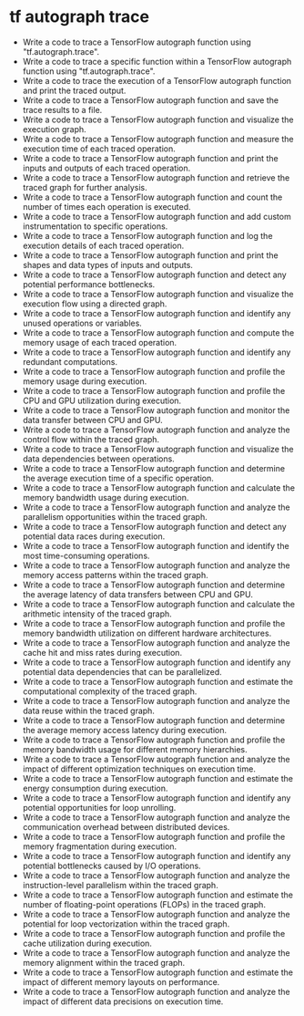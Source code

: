 # tf autograph trace

- Write a code to trace a TensorFlow autograph function using "tf.autograph.trace".
- Write a code to trace a specific function within a TensorFlow autograph function using "tf.autograph.trace".
- Write a code to trace the execution of a TensorFlow autograph function and print the traced output.
- Write a code to trace a TensorFlow autograph function and save the trace results to a file.
- Write a code to trace a TensorFlow autograph function and visualize the execution graph.
- Write a code to trace a TensorFlow autograph function and measure the execution time of each traced operation.
- Write a code to trace a TensorFlow autograph function and print the inputs and outputs of each traced operation.
- Write a code to trace a TensorFlow autograph function and retrieve the traced graph for further analysis.
- Write a code to trace a TensorFlow autograph function and count the number of times each operation is executed.
- Write a code to trace a TensorFlow autograph function and add custom instrumentation to specific operations.
- Write a code to trace a TensorFlow autograph function and log the execution details of each traced operation.
- Write a code to trace a TensorFlow autograph function and print the shapes and data types of inputs and outputs.
- Write a code to trace a TensorFlow autograph function and detect any potential performance bottlenecks.
- Write a code to trace a TensorFlow autograph function and visualize the execution flow using a directed graph.
- Write a code to trace a TensorFlow autograph function and identify any unused operations or variables.
- Write a code to trace a TensorFlow autograph function and compute the memory usage of each traced operation.
- Write a code to trace a TensorFlow autograph function and identify any redundant computations.
- Write a code to trace a TensorFlow autograph function and profile the memory usage during execution.
- Write a code to trace a TensorFlow autograph function and profile the CPU and GPU utilization during execution.
- Write a code to trace a TensorFlow autograph function and monitor the data transfer between CPU and GPU.
- Write a code to trace a TensorFlow autograph function and analyze the control flow within the traced graph.
- Write a code to trace a TensorFlow autograph function and visualize the data dependencies between operations.
- Write a code to trace a TensorFlow autograph function and determine the average execution time of a specific operation.
- Write a code to trace a TensorFlow autograph function and calculate the memory bandwidth usage during execution.
- Write a code to trace a TensorFlow autograph function and analyze the parallelism opportunities within the traced graph.
- Write a code to trace a TensorFlow autograph function and detect any potential data races during execution.
- Write a code to trace a TensorFlow autograph function and identify the most time-consuming operations.
- Write a code to trace a TensorFlow autograph function and analyze the memory access patterns within the traced graph.
- Write a code to trace a TensorFlow autograph function and determine the average latency of data transfers between CPU and GPU.
- Write a code to trace a TensorFlow autograph function and calculate the arithmetic intensity of the traced graph.
- Write a code to trace a TensorFlow autograph function and profile the memory bandwidth utilization on different hardware architectures.
- Write a code to trace a TensorFlow autograph function and analyze the cache hit and miss rates during execution.
- Write a code to trace a TensorFlow autograph function and identify any potential data dependencies that can be parallelized.
- Write a code to trace a TensorFlow autograph function and estimate the computational complexity of the traced graph.
- Write a code to trace a TensorFlow autograph function and analyze the data reuse within the traced graph.
- Write a code to trace a TensorFlow autograph function and determine the average memory access latency during execution.
- Write a code to trace a TensorFlow autograph function and profile the memory bandwidth usage for different memory hierarchies.
- Write a code to trace a TensorFlow autograph function and analyze the impact of different optimization techniques on execution time.
- Write a code to trace a TensorFlow autograph function and estimate the energy consumption during execution.
- Write a code to trace a TensorFlow autograph function and identify any potential opportunities for loop unrolling.
- Write a code to trace a TensorFlow autograph function and analyze the communication overhead between distributed devices.
- Write a code to trace a TensorFlow autograph function and profile the memory fragmentation during execution.
- Write a code to trace a TensorFlow autograph function and identify any potential bottlenecks caused by I/O operations.
- Write a code to trace a TensorFlow autograph function and analyze the instruction-level parallelism within the traced graph.
- Write a code to trace a TensorFlow autograph function and estimate the number of floating-point operations (FLOPs) in the traced graph.
- Write a code to trace a TensorFlow autograph function and analyze the potential for loop vectorization within the traced graph.
- Write a code to trace a TensorFlow autograph function and profile the cache utilization during execution.
- Write a code to trace a TensorFlow autograph function and analyze the memory alignment within the traced graph.
- Write a code to trace a TensorFlow autograph function and estimate the impact of different memory layouts on performance.
- Write a code to trace a TensorFlow autograph function and analyze the impact of different data precisions on execution time.